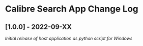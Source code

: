 # Calibre Search App Change Log

## [1.0.0] - 2022-09-XX
_Initial release of host application as python script for Windows_
